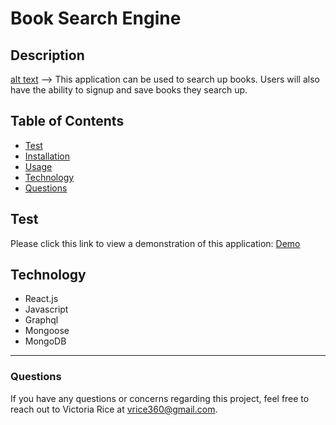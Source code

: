 # Book Search Engine

## Description 
[alt text](./assets/Images/screenshot.png) -->
This application can be used to search up books. Users will also have the ability to signup and save books they search up. 

## Table of Contents 
* [Test](#Test)
* [Installation](#Installation)
* [Usage](#Usage)
* [Technology](#technology)
* [Questions](#Questions)

## Test
Please click this link to view a demonstration of this application:
[Demo](https://book-search-engine-10.herokuapp.com/)

## Technology
* React.js
* Javascript
* Graphql
* Mongoose
* MongoDB

***

### Questions
If you have any questions or concerns regarding this project, feel free to reach out to Victoria Rice at vrice360@gmail.com.

